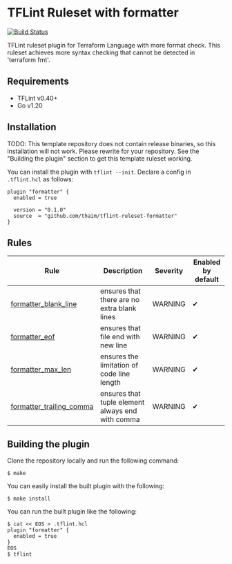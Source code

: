 # TFLint Ruleset with formatter
[![Build Status](https://github.com/thaim/tflint-ruleset-formatter/workflows/build/badge.svg?branch=main)](https://github.com/thaim/tflint-ruleset-formatter/actions)

TFLint ruleset plugin for Terraform Language with more format check.
This ruleset achieves more syntax checking that cannot be detected in 'terraform fmt'.

## Requirements

- TFLint v0.40+
- Go v1.20

## Installation

TODO: This template repository does not contain release binaries, so this installation will not work. Please rewrite for your repository. See the "Building the plugin" section to get this template ruleset working.

You can install the plugin with `tflint --init`. Declare a config in `.tflint.hcl` as follows:

```hcl
plugin "formatter" {
  enabled = true

  version = "0.1.0"
  source  = "github.com/thaim/tflint-ruleset-formatter"
}
```

## Rules

|Rule|Description|Severity|Enabled by default|
| --- | --- | --- | --- |
|[formatter_blank_line](docs/rules/formatter_blank_line.md)|ensures that there are no extra blank lines|WARNING|✔
|[formatter_eof](docs/rules/formatter_eof.md)|ensures that file end with new line|WARNING|✔
|[formatter_max_len](docs/rules/formatter_max_len.md)|ensures the limitation of code line length|WARNING|✔
|[formatter_trailing_comma](docs/rules/formatter_trailing_comma.md)|ensures that tuple element always end with comma|WARNING|✔

## Building the plugin

Clone the repository locally and run the following command:

```
$ make
```

You can easily install the built plugin with the following:

```
$ make install
```

You can run the built plugin like the following:

```
$ cat << EOS > .tflint.hcl
plugin "formatter" {
  enabled = true
}
EOS
$ tflint
```
